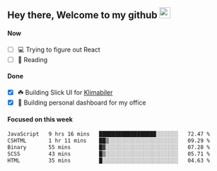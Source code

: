 ## Hey there, Welcome to my github <img src="https://media.giphy.com/media/hvRJCLFzcasrR4ia7z/giphy.gif" width="25px">

#### Now
- [ ] 💻 Trying to figure out React
- [ ] 📕 Reading

#### Done
- [x] ☘️ Building Slick UI for [Klimabiler](https://klimabiler.dk)
- [x] 🚀 Building personal dashboard for my office
 
 #### Focused on this week
<!--START_SECTION:waka-->

```txt
JavaScript   9 hrs 16 mins   ██████████████████░░░░░░░   72.47 %
CSHTML       1 hr 11 mins    ██▒░░░░░░░░░░░░░░░░░░░░░░   09.29 %
Binary       55 mins         █▓░░░░░░░░░░░░░░░░░░░░░░░   07.28 %
SCSS         43 mins         █▒░░░░░░░░░░░░░░░░░░░░░░░   05.71 %
HTML         35 mins         █░░░░░░░░░░░░░░░░░░░░░░░░   04.63 %
```

<!--END_SECTION:waka-->

